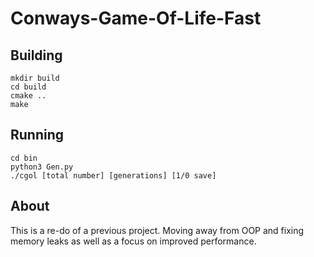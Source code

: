 # Conways-Game-Of-Life-Fast

## Building 
```
mkdir build
cd build
cmake ..
make
```

## Running
```
cd bin
python3 Gen.py
./cgol [total number] [generations] [1/0 save]
```

## About
This is a re-do of a previous project. Moving away from OOP and 
fixing memory leaks as well as a focus on improved performance.